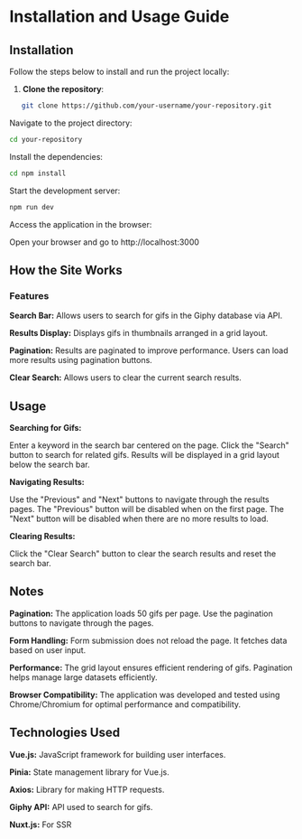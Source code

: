 # Installation and Usage Guide

## Installation

Follow the steps below to install and run the project locally:

1. **Clone the repository**:
```bash
   git clone https://github.com/your-username/your-repository.git
```

Navigate to the project directory:

```bash
cd your-repository
```

Install the dependencies:

```bash
cd npm install
```

Start the development server:
```bash
npm run dev
```

Access the application in the browser:

Open your browser and go to http://localhost:3000



## How the Site Works

### Features
**Search Bar:** Allows users to search for gifs in the Giphy database via API.

**Results Display:** Displays gifs in thumbnails arranged in a grid layout.

**Pagination:** Results are paginated to improve performance. Users can load more results using pagination buttons.

**Clear Search:** Allows users to clear the current search results.

## Usage
**Searching for Gifs:**

Enter a keyword in the search bar centered on the page.
Click the "Search" button to search for related gifs.
Results will be displayed in a grid layout below the search bar.

**Navigating Results:**

Use the "Previous" and "Next" buttons to navigate through the results pages.
The "Previous" button will be disabled when on the first page.
The "Next" button will be disabled when there are no more results to load.

**Clearing Results:**

Click the "Clear Search" button to clear the search results and reset the search bar.

## Notes

**Pagination:** The application loads 50 gifs per page. Use the pagination buttons to navigate through the pages.

**Form Handling:** Form submission does not reload the page. It fetches data based on user input.

**Performance:** The grid layout ensures efficient rendering of gifs. Pagination helps manage large datasets efficiently.

**Browser Compatibility:** The application was developed and tested using Chrome/Chromium for optimal performance and compatibility.

## Technologies Used
**Vue.js:** JavaScript framework for building user interfaces.

**Pinia:** State management library for Vue.js.

**Axios:** Library for making HTTP requests.

**Giphy API:** API used to search for gifs.

**Nuxt.js:** For SSR
